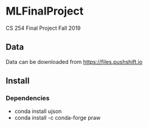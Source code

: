# MLFinalProject
CS 254 Final Project Fall 2019

## Data
Data can be downloaded from https://files.pushshift.io

## Install
### Dependencies
* conda install ujson
* conda install -c conda-forge praw
